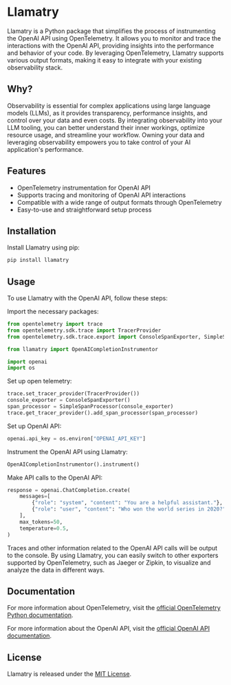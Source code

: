 # Llamatry

Llamatry is a Python package that simplifies the process of instrumenting the OpenAI API using OpenTelemetry. It allows you to monitor and trace the interactions with the OpenAI API, providing insights into the performance and behavior of your code. By leveraging OpenTelemetry, Llamatry supports various output formats, making it easy to integrate with your existing observability stack.

## Why?

Observability is essential for complex applications using large language models (LLMs), as it provides transparency, performance insights, and control over your data and even costs. By integrating observability into your LLM tooling, you can better understand their inner workings, optimize resource usage, and streamline your workflow. Owning your data and leveraging observability empowers you to take control of your AI application's performance.

## Features

* OpenTelemetry instrumentation for OpenAI API
* Supports tracing and monitoring of OpenAI API interactions
* Compatible with a wide range of output formats through OpenTelemetry
* Easy-to-use and straightforward setup process

## Installation

Install Llamatry using pip:

```bash
pip install llamatry
```

## Usage

To use Llamatry with the OpenAI API, follow these steps:

Import the necessary packages:

```python
from opentelemetry import trace
from opentelemetry.sdk.trace import TracerProvider
from opentelemetry.sdk.trace.export import ConsoleSpanExporter, SimpleSpanProcessor

from llamatry import OpenAICompletionInstrumentor

import openai
import os
```

Set up open telemetry:

```python
trace.set_tracer_provider(TracerProvider())
console_exporter = ConsoleSpanExporter()
span_processor = SimpleSpanProcessor(console_exporter)
trace.get_tracer_provider().add_span_processor(span_processor)
```

Set up OpenAI API:

```python
openai.api_key = os.environ["OPENAI_API_KEY"]
```

Instrument the OpenAI API using Llamatry:

```python
OpenAICompletionInstrumentor().instrument()
```

Make API calls to the OpenAI API:

```python
response = openai.ChatCompletion.create(
    messages=[
        {"role": "system", "content": "You are a helpful assistant."},
        {"role": "user", "content": "Who won the world series in 2020?"},
    ],
    max_tokens=50,
    temperature=0.5,
)
```

Traces and other information related to the OpenAI API calls will be output to the console. By using Llamatry, you can easily switch to other exporters supported by OpenTelemetry, such as Jaeger or Zipkin, to visualize and analyze the data in different ways.

## Documentation

For more information about OpenTelemetry, visit the [official OpenTelemetry Python documentation](https://opentelemetry-python.readthedocs.io/en/stable/).

For more information about the OpenAI API, visit the [official OpenAI API documentation](https://beta.openai.com/docs/).

## License

Llamatry is released under the [MIT License](https://opensource.org/licenses/MIT).
